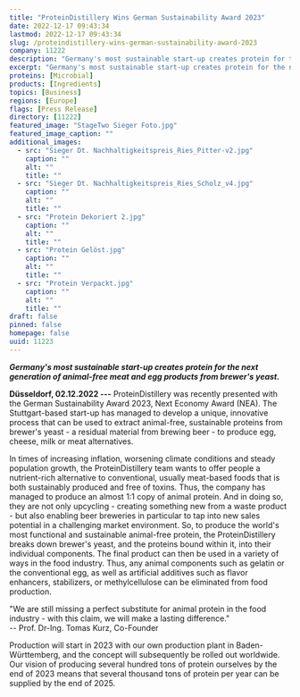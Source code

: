 ```yaml
---
title: "ProteinDistillery Wins German Sustainability Award 2023"
date: 2022-12-17 09:43:34
lastmod: 2022-12-17 09:43:34
slug: /proteindistillery-wins-german-sustainability-award-2023
company: 11222
description: "Germany's most sustainable start-up creates protein for the next generation of animal-free meat and egg products from brewer's yeast."
excerpt: "Germany's most sustainable start-up creates protein for the next generation of animal-free meat and egg products from brewer's yeast."
proteins: [Microbial]
products: [Ingredients]
topics: [Business]
regions: [Europe]
flags: [Press Release]
directory: [11222]
featured_image: "StageTwo Sieger Foto.jpg"
featured_image_caption: ""
additional_images:
  - src: "Sieger Dt. Nachhaltigkeitspreis_Ries_Pitter-v2.jpg"
    caption: ""
    alt: ""
    title: ""
  - src: "Sieger Dt. Nachhaltigkeitspreis_Ries_Scholz_v4.jpg"
    caption: ""
    alt: ""
    title: ""
  - src: "Protein Dekoriert 2.jpg"
    caption: ""
    alt: ""
    title: ""
  - src: "Protein Gelöst.jpg"
    caption: ""
    alt: ""
    title: ""
  - src: "Protein Verpackt.jpg"
    caption: ""
    alt: ""
    title: ""
draft: false
pinned: false
homepage: false
uuid: 11223
---
```

***Germany\'s most sustainable start-up creates protein for the next
generation of animal-free meat and egg products from brewer\'s yeast.***

**Düsseldorf, 02.12.2022 ---** ProteinDistillery was recently presented
with the German Sustainability Award 2023, Next Economy Award (NEA). The
Stuttgart-based start-up has managed to develop a unique, innovative
process that can be used to extract animal-free, sustainable proteins
from brewer\'s yeast - a residual material from brewing beer - to
produce egg, cheese, milk or meat alternatives.

In times of increasing inflation, worsening climate conditions and
steady population growth, the ProteinDistillery team wants to offer
people a nutrient-rich alternative to conventional, usually meat-based
foods that is both sustainably produced and free of toxins. Thus, the
company has managed to produce an almost 1:1 copy of animal protein. And
in doing so, they are not only upcycling - creating something new from a
waste product - but also enabling beer breweries in particular to tap
into new sales potential in a challenging market environment. So, to
produce the world\'s most functional and sustainable animal-free
protein, the ProteinDistillery breaks down brewer\'s yeast, and the
proteins bound within it, into their individual components. The final
product can then be used in a variety of ways in the food industry.
Thus, any animal components such as gelatin or the conventional egg, as
well as artificial additives such as flavor enhancers, stabilizers, or
methylcellulose can be eliminated from food production.

"We are still missing a perfect substitute for animal protein in the
food industry - with this claim, we will make a lasting difference."\
-- Prof. Dr-Ing. Tomas Kurz, Co-Founder

Production will start in 2023 with our own production plant in
Baden-Württemberg, and the concept will subsequently be rolled out
worldwide. Our vision of producing several hundred tons of protein
ourselves by the end of 2023 means that several thousand tons of protein
per year can be supplied by the end of 2025.
